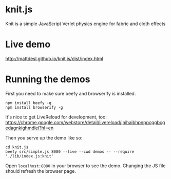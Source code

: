 knit.js
=======

Knit is a simple JavaScript Verlet physics engine for fabric and cloth effects

# Live demo

http://mattdesl.github.io/knit.js/dist/index.html

# Running the demos

First you need to make sure beefy and browserify is installed.

```
npm install beefy -g
npm install browserify -g
```

It's nice to get LiveReload for development, too:
https://chrome.google.com/webstore/detail/livereload/jnihajbhpnppcggbcgedagnkighmdlei?hl=en


Then you serve up the demo like so:

```
cd knit.js
beefy src/simple.js 8080 --live --cwd demos -- --require './lib/index.js:knit'
```

Open `localhost:8080` in your browser to see the demo. Changing the JS file should refresh the browser page. 